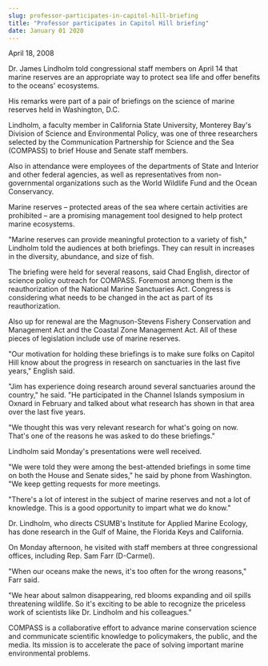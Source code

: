 ```yaml
---
slug: professor-participates-in-capitol-hill-briefing
title: "Professor participates in Capitol Hill briefing"
date: January 01 2020
---
```


 
<p>April 18, 2008</p>
<p>
  Dr. James Lindholm told congressional staff members on April 14 that marine
  reserves are an appropriate way to protect sea life and offer benefits to the
  oceans' ecosystems.
</p>
<p>
  His remarks were part of a pair of briefings on the science of marine reserves
  held in Washington, D.C.
</p>
<p>
  Lindholm, a faculty member in California State University, Monterey Bay's
  Division of Science and Environmental Policy, was one of three researchers
  selected by the Communication Partnership for Science and the Sea (COMPASS) to
  brief House and Senate staff members.
</p>
<p>
  Also in attendance were employees of the departments of State and Interior and
  other federal agencies, as well as representatives from non-governmental
  organizations such as the World Wildlife Fund and the Ocean Conservancy.
</p>
<p>
  Marine reserves – protected areas of the sea where certain activities are
  prohibited – are a promising management tool designed to help protect marine
  ecosystems.
</p>
<p>
  "Marine reserves can provide meaningful protection to a variety of fish,"
  Lindholm told the audiences at both briefings. They can result in increases in
  the diversity, abundance, and size of fish.
</p>
<p>
  The briefing were held for several reasons, said Chad English, director of
  science policy outreach for COMPASS. Foremost among them is the
  reauthorization of the National Marine Sanctuaries Act. Congress is
  considering what needs to be changed in the act as part of its
  reauthorization.
</p>
<p>
  Also up for renewal are the Magnuson-Stevens Fishery Conservation and
  Management Act and the Coastal Zone Management Act. All of these pieces of
  legislation include use of marine reserves.
</p>
<p>
  "Our motivation for holding these briefings is to make sure folks on Capitol
  Hill know about the progress in research on sanctuaries in the last five
  years," English said.
</p>
<p>
  "Jim has experience doing research around several sanctuaries around the
  country," he said. "He participated in the Channel Islands symposium in Oxnard
  in February and talked about what research has shown in that area over the
  last five years.
</p>
<p>
  "We thought this was very relevant research for what's going on now. That's
  one of the reasons he was asked to do these briefings."
</p>
<p>Lindholm said Monday's presentations were well received.</p>
<p>
  "We were told they were among the best-attended briefings in some time on both
  the House and Senate sides," he said by phone from Washington. "We keep
  getting requests for more meetings.
</p>
<p>
  "There's a lot of interest in the subject of marine reserves and not a lot of
  knowledge. This is a good opportunity to impart what we do know."
</p>
<p>
  Dr. Lindholm, who directs CSUMB's Institute for Applied Marine Ecology, has
  done research in the Gulf of Maine, the Florida Keys and California.
</p>
<p>
  On Monday afternoon, he visited with staff members at three congressional
  offices, including Rep. Sam Farr (D-Carmel).
</p>
<p>
  "When our oceans make the news, it's too often for the wrong reasons," Farr
  said.
</p>
<p>
  "We hear about salmon disappearing, red blooms expanding and oil spills
  threatening wildlife. So it's exciting to be able to recognize the priceless
  work of scientists like Dr. Lindholm and his colleagues."
</p>
<p>
  COMPASS is a collaborative effort to advance marine conservation science and
  communicate scientific knowledge to policymakers, the public, and the media.
  Its mission is to accelerate the pace of solving important marine
  environmental problems.
</p>
<p></p>
<p></p>
<p></p>
<p></p>
<p></p>
<p></p>
<p></p>
<p></p>
 
